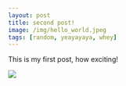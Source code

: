 ```yaml
---
layout: post
title: second post!
image: /img/hello_world.jpeg
tags: [random, yeayayaya, whey]
---
```


This is my first post, how exciting!


<img src = "https://github.com/Ryo-N7/Ryo-N7.github.io/blob/master/assets/2016-08-04-second-post_files/404trapcard.jpg" >
